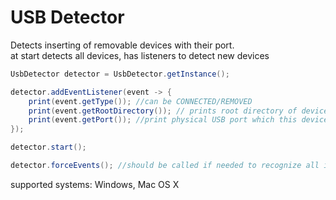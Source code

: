 # USB Detector

Detects inserting of removable devices with their port.  
at start detects all devices, has listeners to detect new devices

```java
UsbDetector detector = UsbDetector.getInstance();

detector.addEventListener(event -> {
	print(event.getType()); //can be CONNECTED/REMOVED
	print(event.getRootDirectory()); // prints root directory of device
	print(event.getPort()); //print physical USB port which this device have been inserted. Each port is uniq
});

detector.start();

detector.forceEvents(); //should be called if needed to recognize all inserted devices (REMOVED event still be caught)
```


supported systems: Windows, Mac OS X